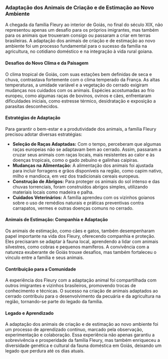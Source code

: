 ### Adaptação dos Animais de Criação e de Estimação ao Novo Ambiente

A chegada da família Fleury ao interior de Goiás, no final do século XIX, não representou apenas um desafio para os próprios imigrantes, mas também para os animais que trouxeram consigo ou passaram a criar em terras brasileiras. A adaptação dos animais de criação e de estimação ao novo ambiente foi um processo fundamental para o sucesso da família na agricultura, no cotidiano doméstico e na integração à vida rural goiana.

#### Desafios do Novo Clima e da Paisagem

O clima tropical de Goiás, com suas estações bem definidas de seca e chuva, contrastava fortemente com o clima temperado da França. As altas temperaturas, a umidade variável e a vegetação do cerrado exigiram mudanças nos cuidados com os animais. Espécies acostumadas ao frio europeu, como algumas raças de bovinos, ovinos e cães, enfrentaram dificuldades iniciais, como estresse térmico, desidratação e exposição a parasitas desconhecidos.

#### Estratégias de Adaptação

Para garantir o bem-estar e a produtividade dos animais, a família Fleury precisou adotar diversas estratégias:

- **Seleção de Raças Adaptadas:** Com o tempo, perceberam que algumas raças europeias não se adaptavam bem ao cerrado. Assim, passaram a cruzar seus animais com raças locais, mais resistentes ao calor e às doenças tropicais, como o gado zebuíno e galinhas caipiras.
- **Mudanças na Alimentação:** A alimentação dos animais foi ajustada para incluir forragens e grãos disponíveis na região, como capim nativo, milho e mandioca, em vez dos tradicionais cereais europeus.
- **Construção de Abrigos:** Para proteger os animais do sol intenso e das chuvas torrenciais, foram construídos abrigos simples, utilizando materiais locais como madeira e palha.
- **Cuidados Veterinários:** A família aprendeu com os vizinhos goianos sobre o uso de remédios naturais e práticas preventivas contra carrapatos, vermes e outras doenças comuns no cerrado.

#### Animais de Estimação: Companhia e Adaptação

Os animais de estimação, como cães e gatos, também desempenharam papel importante na vida dos Fleury, oferecendo companhia e proteção. Eles precisaram se adaptar à fauna local, aprendendo a lidar com animais silvestres, como cobras e pequenos mamíferos. A convivência com a natureza exuberante de Goiás trouxe desafios, mas também fortaleceu o vínculo entre a família e seus animais.

#### Contribuição para a Comunidade

A experiência dos Fleury com a adaptação animal foi compartilhada com outros imigrantes e vizinhos brasileiros, promovendo trocas de conhecimento e técnicas. O sucesso na criação de animais adaptados ao cerrado contribuiu para o desenvolvimento da pecuária e da agricultura na região, tornando-se parte do legado da família.

#### Legado e Aprendizado

A adaptação dos animais de criação e de estimação ao novo ambiente foi um processo de aprendizado contínuo, marcado pela observação, experimentação e colaboração. Essa experiência não apenas garantiu a sobrevivência e prosperidade da família Fleury, mas também enriqueceu a diversidade genética e cultural da fauna doméstica em Goiás, deixando um legado que perdura até os dias atuais.